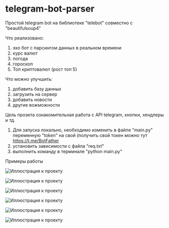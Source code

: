 # telegram-bot-parser

Простой telegram bot на библиотеке "telebot" совместно с "beautifulsoup4"

Что реализовано:
  1) эхо бот с парсингом данных в реальном времени
  2) курс валют
  3) погода
  4) гороскоп
  5) Топ криптовалют (рост топ 5)

Что можно улучшить:
  1) добавить базу данных
  2) загрузить на сервер
  3) добавить новости
  4) другие вожможности

Цель проэкта ознакомительная работа с API telegram, кнопки, хендлеры и тд.

1) Для запуска локально, необходимо изменить в файле "main.py" переменную "token" на свой (получить свой токен можно тут https://t.me/BotFather
2) установить зависимости с файла "req.txt"
3) выполнить команду в терминале "python main.py"

Примеры работы

![Иллюстрация к проекту](https://github.com/Gatalist/telegram-bot-parser/blob/main/image/1.jpg)

![Иллюстрация к проекту](https://github.com/Gatalist/telegram-bot-parser/blob/main/image/2.jpg)

![Иллюстрация к проекту](https://github.com/Gatalist/telegram-bot-parser/blob/main/image/3.jpg)

![Иллюстрация к проекту](https://github.com/Gatalist/telegram-bot-parser/blob/main/image/4.jpg)

![Иллюстрация к проекту](https://github.com/Gatalist/telegram-bot-parser/blob/main/image/5.jpg)

![Иллюстрация к проекту](https://github.com/Gatalist/telegram-bot-parser/blob/main/image/6.jpg)
